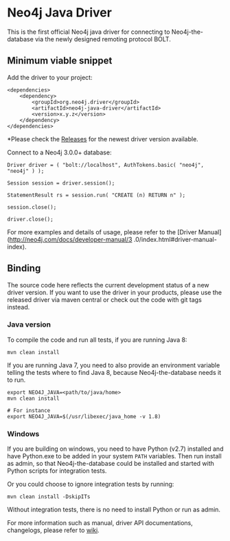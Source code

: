 # Neo4j Java Driver

This is the first official Neo4j java driver for connecting to Neo4j-the-database via the newly designed remoting
protocol BOLT.

## Minimum viable snippet

Add the driver to your project:

    <dependencies>
        <dependency>
            <groupId>org.neo4j.driver</groupId>
            <artifactId>neo4j-java-driver</artifactId>
            <version>x.y.z</version>
        </dependency>
    </dependencies>

*Please check the [Releases](https://github.com/neo4j/neo4j-java-driver/releases) for the newest driver version
available.


Connect to a Neo4j 3.0.0+ database:

    Driver driver = ( "bolt://localhost", AuthTokens.basic( "neo4j", "neo4j" ) );
    
    Session session = driver.session();
    
    StatementResult rs = session.run( "CREATE (n) RETURN n" );
    
    session.close();

    driver.close();

For more examples and details of usage, please refer to the [Driver Manual] (http://neo4j.com/docs/developer-manual/3
.0/index.html#driver-manual-index).

## Binding

The source code here reflects the current development status of a new driver version.
If you want to use the driver in your products, please use the released driver via maven central or check out the
code with git tags instead.

### Java version

To compile the code and run all tests, if you are running Java 8:

    mvn clean install

If you are running Java 7, you need to also provide an environment variable telling the tests where to find
Java 8, because Neo4j-the-database needs it to run.

    export NEO4J_JAVA=<path/to/java/home>
    mvn clean install

    # For instance
    export NEO4J_JAVA=$(/usr/libexec/java_home -v 1.8)

### Windows

If you are building on windows, you need to have Python (v2.7) installed and have Python.exe to be added in your system `PATH` variables.
Then run install as admin, so that Neo4j-the-database could be installed and started with Python scripts for integration tests.

Or you could choose to ignore integration tests by running:

    mvn clean install -DskipITs 

Without integration tests, there is no need to install Python or run as admin.

For more information such as manual, driver API documentations, changelogs, please refer to [wiki](https://github.com/neo4j/neo4j-java-driver/wiki).
